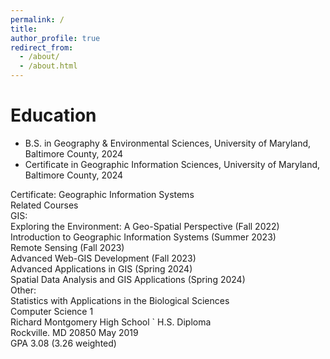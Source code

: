 ```yaml
---
permalink: /
title:
author_profile: true
redirect_from: 
  - /about/
  - /about.html
---
```


Education
======
* B.S. in Geography & Environmental Sciences, University of Maryland, Baltimore County, 2024
* Certificate in Geographic Information Sciences, University of Maryland, Baltimore County, 2024

Certificate: Geographic Information Systems<br>
Related Courses<br>
GIS:<br>
Exploring the Environment: A Geo-Spatial Perspective (Fall 2022)<br>
Introduction to Geographic Information Systems (Summer 2023)<br>
Remote Sensing (Fall 2023)<br>
Advanced Web-GIS Development (Fall 2023)<br>
Advanced Applications in GIS (Spring 2024)<br>
Spatial Data Analysis and GIS Applications (Spring 2024)<br>
Other:<br>
Statistics with Applications in the Biological Sciences<br>
Computer Science 1<br>
Richard Montgomery High School ` H.S. Diploma<br>
Rockville. MD 20850 May 2019<br>
GPA 3.08 (3.26 weighted)<br>
